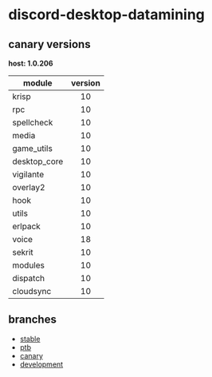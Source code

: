 # discord-desktop-datamining

## canary versions

**host: 1.0.206**

| module | version |
| ------ | :-----: |
| krisp | 10 |
| rpc | 10 |
| spellcheck | 10 |
| media | 10 |
| game_utils | 10 |
| desktop_core | 10 |
| vigilante | 10 |
| overlay2 | 10 |
| hook | 10 |
| utils | 10 |
| erlpack | 10 |
| voice | 18 |
| sekrit | 10 |
| modules | 10 |
| dispatch | 10 |
| cloudsync | 10 |

## branches

- [stable](https://github.com/OpenAsar/discord-desktop-datamining/tree/stable)
- [ptb](https://github.com/OpenAsar/discord-desktop-datamining/tree/ptb)
- [canary](https://github.com/OpenAsar/discord-desktop-datamining/tree/canary)
- [development](https://github.com/OpenAsar/discord-desktop-datamining/tree/development)